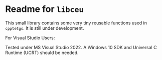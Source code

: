 # Readme for `libceu`

This small library contains some very tiny reusable functions used in `cpptetgs`. It is still under development.

For Visual Studio Users:

Tested under MS Visual Studio 2022. A Windows 10 SDK and Universal C Runtime (UCRT) should be needed.
